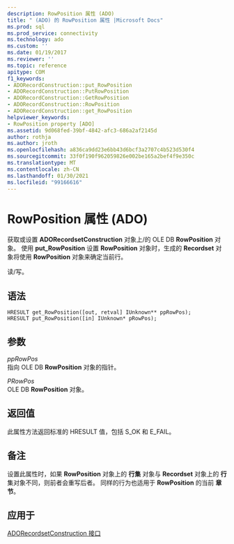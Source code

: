 ```yaml
---
description: RowPosition 属性 (ADO)
title: " (ADO) 的 RowPosition 属性 |Microsoft Docs"
ms.prod: sql
ms.prod_service: connectivity
ms.technology: ado
ms.custom: ''
ms.date: 01/19/2017
ms.reviewer: ''
ms.topic: reference
apitype: COM
f1_keywords:
- ADORecordConstruction::put_RowPosition
- ADORecordConstruction::PutRowPosition
- ADORecordConstruction::GetRowPosition
- ADORecordConstruction::RowPosition
- ADORecordConstruction::get_RowPosition
helpviewer_keywords:
- RowPosition property [ADO]
ms.assetid: 9d068fed-39bf-4842-afc3-686a2af2145d
author: rothja
ms.author: jroth
ms.openlocfilehash: a836ca9dd23e6bb43d6bcf3a2707c4b523d530f4
ms.sourcegitcommit: 33f0f190f962059826e002be165a2bef4f9e350c
ms.translationtype: MT
ms.contentlocale: zh-CN
ms.lasthandoff: 01/30/2021
ms.locfileid: "99166616"
---
```

# <a name="rowposition-property-ado"></a>RowPosition 属性 (ADO)
获取或设置 **ADORecordsetConstruction** 对象上/的 OLE DB **RowPosition** 对象。 使用 **put_RowPosition** 设置 **RowPosition** 对象时，生成的 **Recordset** 对象将使用 **RowPosition** 对象来确定当前行。  
  
 读/写。  
  
## <a name="syntax"></a>语法  
  
```  
HRESULT get_RowPosition([out, retval] IUnknown** ppRowPos);  
HRESULT put_RowPosition([in] IUnknown* pRowPos);  
```  
  
## <a name="parameters"></a>参数  
 *ppRowPos*  
 指向 OLE DB **RowPosition** 对象的指针。  
  
 *PRowPos*  
 OLE DB **RowPosition** 对象。  
  
## <a name="return-values"></a>返回值  
 此属性方法返回标准的 HRESULT 值，包括 S_OK 和 E_FAIL。  
  
## <a name="remarks"></a>备注  
 设置此属性时，如果 **RowPosition** 对象上的 **行集** 对象与 **Recordset** 对象上的 **行** 集对象不同，则前者会重写后者。 同样的行为也适用于 **RowPosition** 的当前 **章节**。  
  
## <a name="applies-to"></a>应用于  
 [ADORecordsetConstruction 接口](./adorecordsetconstruction-interface.md)